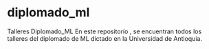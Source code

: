 # diplomado_ml
Talleres Diplomado_ML
En este repositorío , se encuentran todos los talleres del diplomado de ML dictado en la Universidad de Antioquia.
